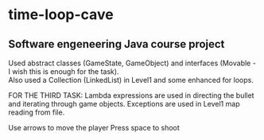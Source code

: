 # time-loop-cave

## Software engeneering Java course project

Used abstract classes (GameState, GameObject) and interfaces (Movable - I wish this is enough for the task).  
Also used a Collection (LinkedList) in Level1 and some enhanced for loops.

FOR THE THIRD TASK:
Lambda expressions are used in directing the bullet and iterating through game objects.
Exceptions are used in Level1 map reading from file.

Use arrows to move the player
Press space to shoot
